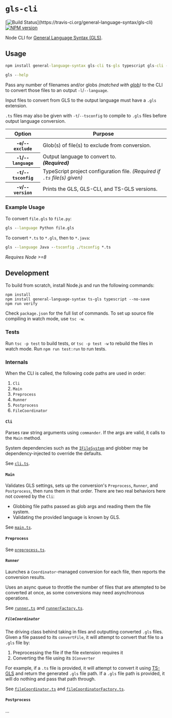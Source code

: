 # `gls-cli`

[![Build Status](https://travis-ci.org/general-language-syntax/gls-cli.svg?)](https://travis-ci.org/general-language-syntax/gls-cli)
[![NPM version](https://badge.fury.io/js/gls-cli.svg)](http://badge.fury.io/js/gls-cli)

Node CLI for [General Language Syntax (GLS)](https://github.com/general-language-syntax/GLS).

## Usage

```cmd
npm install general-language-syntax gls-cli ts-gls typescript gls-cli --global

gls --help
```

Pass any number of filenames and/or globs _(matched with [glob](http://npmjs.com/package/glob))_ to the CLI to convert those files to an output `-l`/`--language`.

Input files to convert from GLS to the output language must have a `.gls` extension.

`.ts` files may also be given with `-t`/`--tsconfig` to compile to `.gls` files before output language conversion.

<table>
    <thead>
        <th>Option</th>
        <th>Purpose</th>
    </thead>
    <tbody>
        <tr>
            <th><code>-e</code>/<code>--exclude</code></th>
            <td>Glob(s) of file(s) to exclude from conversion.</td>
        </tr>
        <tr>
            <th><code>-l</code>/<code>--language</code></th>
            <td>
                Output language to convert to.
                </br >
                <em><strong>(Required)</strong></em>
            </td>
        </tr>
        <tr>
            <th><code>-t</code>/<code>--tsconfig</code></th>
            <td>
                TypeScript project configuration file.
                <em>(Required if <code>.ts</code> file(s) given)</em>
            </td>
        </tr>
        <tr>
            <th><code>-v</code>/<code>--version</code></th>
            <td>Prints the GLS, GLS-CLI, and TS-GLS versions.</td>
        </tr>
    </tbody>
</table>

### Example Usage

To convert `file.gls` to `file.py`:

```cmd
gls --language Python file.gls
```

To convert `*.ts` to `*.gls`, then to `*.java`:

```cmd
gls --language Java --tsconfig ./tsconfig *.ts
```

_Requires Node >=8_

## Development

To build from scratch, install Node.js and run the following commands:

```
npm install
npm install general-language-syntax ts-gls typescript --no-save
npm run verify
```

Check `package.json` for the full list of commands.
To set up source file compiling in watch mode, use `tsc -w`.

### Tests

Run `tsc -p test` to build tests, or `tsc -p test -w` to rebuild the files in watch mode.
Run `npm run test:run` to run tests. 

### Internals

When the CLI is called, the following code paths are used in order:

1. `Cli`
2. `Main`
3. `Preprocess`
4. `Runner`
5. `Postprocess`
6. `FileCoordinator`

#### `Cli`

Parses raw string arguments using `commander`.
If the args are valid, it calls to the `Main` method.

System dependencies such as the [`IFileSystem`](./src/files.ts) and globber may be dependency-injected to override the defaults.

See [`cli.ts`](./src/cli/cli.ts).

#### `Main`

Validates GLS settings, sets up the conversion's `Preprocess`, `Runner`, and `Postprocess`, then runs them in that order.
There are two real behaviors here not covered by the `Cli`:

* Globbing file paths passed as glob args and reading them the file system.
* Validating the provided language is known by GLS.

See [`main.ts`](./src/main.ts).

#### `Preprocess`



See [`preprocess.ts`](./src/conversions/preprocess.ts).

#### `Runner`

Launches a `Coordinator`-managed conversion for each file, then reports the conversion results.

Uses an async queue to throttle the number of files that are attempted to be converted at once, as some conversions may need asynchronous operations.

See [`runner.ts`](./src/runner/runner.ts) and [`runnerFactory.ts`](./src/runner/runnerFactory.ts`).

##### `FileCoordinator`

The driving class behind taking in files and outputting converted `.gls` files.
Given a file passed to its `convertFile`, it will attempt to convert that file to a `.gls` file by:

1. Preprocessing the file if the file extension requires it
2. Converting the file using its `IConverter`

For example, if a `.ts` file is provided, it will attempt to convert it using [TS-GLS](https://github.com/general-language-syntax/ts-gls) and return the generated `.gls` file path.
If a `.gls` file path is provided, it will do nothing and pass that path through.

See [`fileCoordinator.ts`](./src/fileCoordinator.ts) and [`fileCoordinatorFactory.ts`](./src/coordinatorFactory).

#### `Postprocess`

...
